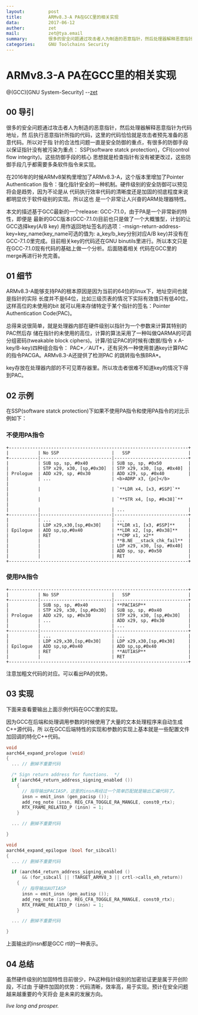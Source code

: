 ```yaml
---
layout:         post
title:          ARMv8.3-A PA在GCC里的相关实现
data:           2017-06-12
auther:         zet
mail:           zet@tya.email
summary:        很多的安全问题通过攻击者人为制造的恶意指针，然后处理器解释恶意指针为代码地址，然后执行恶意指针所指的代码，这里的代码恰恰就是攻击者预先准备的恶意代码。所以对于指针的合法性问题一直是安全防御的重点。针对此ARMv8.3-A引入了一指针验证指令。
categories:     GNU Toolchains Security
---
```



# ARMv8.3-A PA在GCC里的相关实现
@(GCC)[GNU System-Security]
        --[zet](https://github.com/fanfuqiang)


## 00 导引

很多的安全问题通过攻击者人为制造的恶意指针，然后处理器解释恶意指针为代码地址，然
后执行恶意指针所指的代码，这里的代码恰恰就是攻击者预先准备的恶意代码。所以对于指
针的合法性问题一直是安全防御的重点，有很多的防御手段以保证指针没有被污染为重点：
SSP(software statck protection)，CFI(control flow integrity)。这些防御手段的核心
思想就是检查指针有没有被更改过，这些防御手段几乎都需要多条软件指令来实现。

在2016年的时候ARMv8架构里增加了ARMv8.3-A，这个版本里增加了Pointer Authentication
指令：强化指针安全的一种机制。硬件级别的安全防御可以预见将会是趋势，因为不论是从
代码执行效率代码的清晰度还是加固的彻底程度来说都明显优于软件级别的实现。所以这也
是一个非常让人兴奋的ARM处理器特性。

本文的描述基于GCC最新的一个release: GCC-7.1.0，由于PA是一个非常新的特性，即便是
最新的GCC版本(GCC-7.1.0)目前也只是做了一个大概雏型，计划的让GCC选择key(A/B key)
用作返回地址签名的选项：-msign-return-address-key=key_name(key_name可选的值为:
a_key/b_key分别对应A/B key)并没有在GCC-7.1.0里完成。目前相关key的代码还在GNU 
binutils里进行。所以本文只是在GCC-7.1.0现有代码的基础上做一个分析。后面随着相关
代码在GCC里的merge再进行补充完善。


## 01 细节

ARMv8.3-A能够支持PA的根本原因是因为当前的64位的linux下，地址空间也就是指针的实际
长度并不是64位，比如三级页表的情况下实际有效值只有低40位，这样高位的未使用的bit
就可以用来存储特定于某个指针的签名：Pointer Authentication Code(PAC)。

总得来说很简单，就是处理器内部在硬件级别以指针为一个参数来计算其特别的PAC然后存
储在指针的未使用的高位，计算的算法采用了一种叫做QARMA的可调分组密码(tweakable 
block ciphers)。计算/验证PAC的时候有(数据/指令 x A-key/B-key)四种组合指令：
PAC\*／AUT\*，还有另外一种使用普通key计算PAC的指令PACGA。ARMv8.3-A还提供了检测PAC
的跳转指令族BRA\*。

key存放在处理器内部的不可见寄存器里。所以攻击者很难不知道key的情况下得到PAC。


## 02 示例

在SSP(software statck protection)下如果不使用PA指令和使用PA指令的对比示例如下：

###  不使用PA指令

```
+--------------------------------------------------------------------+
|           | No SSP                    |   SSP                      |
+-----------|---------------------------|----------------------------+
|           | SUB sp, sp, #0x40         | SUB sp, sp, #0x50          |
|           | STP x29, x30, [sp,#0x30]  | STP x29, x30, [sp, #0x40]  |
| Prologue  | ADD x29, sp, #0x30        | ADD x29, sp, #0x40         |
|           | ...                       | <b>ADRP x3, {pc}</b>          |
|           |                           | `**LDR x4, [x3, #SSP]`**     |
|           |                           | `**STR x4, [sp, #0x38]`**    |
|           |                           | ...                        |
+-----------|---------------------------|----------------------------+
|           | ...                       | ...                        |
|           | LDP x29,x30,[sp,#0x30]    | **LDR x1, [x3, #SSP]**     |
| Epilogue  | ADD sp,sp,#0x40           | **LDR x2, [sp, #0x38]**    |
|           | RET                       | **CMP x1, x2**             |
|           |                           | **B.NE __stack_chk_fail**  |
|           |                           | LDP x29, x30, [sp, #0x40]  |
|           |                           | ADD sp, sp, #0x50          |
|           |                           | RET                        |
+--------------------------------------------------------------------+

```

### 使用PA指令

```
+--------------------------------------------------------------------+
|           | No SSP                    |   SSP                      |
+-----------|---------------------------|----------------------------+
|           | SUB sp, sp, #0x40         | **PACIASP**                |
|           | STP x29, x30, [sp,#0x30]  | SUB sp, sp, #0x40          |
| Prologue  | ADD x29, sp, #0x30        | STP x29, x30, [sp,#0x30]   |
|           | ...                       | ADD x29, sp, #0x30         |
|           |                           | ...                        |
+-----------|---------------------------|----------------------------+
|           | ...                       | ...                        |
|           | LDP x29,x30,[sp,#0x30]    | LDP x29,x30,[sp,#0x30]     |
| Epilogue  | ADD sp,sp,#0x40           | ADD sp,sp,#0x40            |
|           | RET                       | **AUTIASP**                |
|           |                           | RET                        |
+--------------------------------------------------------------------+

```

注意加粗文代码的对应。可以看出PA的优势。


## 03 实现

下面来查看要输出上面示例代码在GCC里的实现。

因为GCC在后端和处理调用参数的时候使用了大量的文本处理程序来自动生成C++源代码，所
以在GCC后端特性的实现和参数的实现上基本就是一些配置文件加回调的特化C++代码。

```cpp
void
aarch64_expand_prologue (void)
{
  ... // 删掉不重要代码

  /* Sign return address for functions.  */
  if (aarch64_return_address_signing_enabled ())
    {
      // 指导输出PACIASP，这里的insn再经过一个简单匹配就是输出汇编代码了。
      insn = emit_insn (gen_pacisp ());
      add_reg_note (insn, REG_CFA_TOGGLE_RA_MANGLE, const0_rtx);
      RTX_FRAME_RELATED_P (insn) = 1;
    }

  ... // 删掉不重要代码

}

void
aarch64_expand_epilogue (bool for_sibcall)
{
  ... // 删掉不重要代码

  if (aarch64_return_address_signing_enabled ()
      && (for_sibcall || !TARGET_ARMV8_3 || crtl->calls_eh_return))
    {
      // 指导输出AUTIASP
      insn = emit_insn (gen_autisp ());
      add_reg_note (insn, REG_CFA_TOGGLE_RA_MANGLE, const0_rtx);
      RTX_FRAME_RELATED_P (insn) = 1;
    }

  ... // 删掉不重要代码

}

```

上面输出的insn都是GCC rtl的一种表示。


## 04 总结

虽然硬件级别的加固特性目前很少，PA这种指针级别的加密验证更是属于开创阶段，不过由
于硬件加固的优势：代码清晰，效率高，易于实现。预计在安全问题越来越重要的今天将会
是未来的发展方向。

*live long and prosper.*
